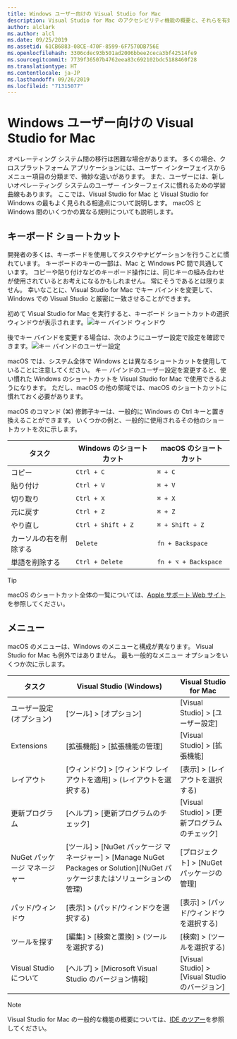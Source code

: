 ```yaml
---
title: Windows ユーザー向けの Visual Studio for Mac
description: Visual Studio for Mac のアクセシビリティ機能の概要と、それらを有効にする方法について説明します。
author: alclark
ms.author: alcl
ms.date: 09/25/2019
ms.assetid: 61CB6883-08CE-470F-8599-6F7570DB756E
ms.openlocfilehash: 3306cdec93b501ad2006bbee2ceca3bf42514fe9
ms.sourcegitcommit: 7739f36507b4762eea83c692102bdc5188460f28
ms.translationtype: HT
ms.contentlocale: ja-JP
ms.lasthandoff: 09/26/2019
ms.locfileid: "71315077"
---
```

# <a name="visual-studio-for-mac-for-windows-users"></a>Windows ユーザー向けの Visual Studio for Mac

オペレーティング システム間の移行は困難な場合があります。 多くの場合、クロスプラットフォーム アプリケーションには、ユーザー インターフェイスからメニュー項目の分類まで、微妙な違いがあります。 また、ユーザーには、新しいオペレーティング システムのユーザー インターフェイスに慣れるための学習曲線もあります。 ここでは、Visual Studio for Mac と Visual Studio for Windows の最もよく見られる相違点について説明します。 macOS と Windows 間のいくつかの異なる規則についても説明します。

## <a name="keyboard-shortcuts"></a>キーボード ショートカット

開発者の多くは、キーボードを使用してタスクやナビゲーションを行うことに慣れています。 キーボードのキーの一部は、Mac と Windows PC 間で共通しています。 コピーや貼り付けなどのキーボード操作には、同じキーの組み合わせが使用されているとお考えになるかもしれません。 常にそうであるとは限りません。 幸いなことに、Visual Studio for Mac でキー バインドを変更して、Windows での Visual Studio と厳密に一致させることができます。

初めて Visual Studio for Mac を実行すると、キーボード ショートカットの選択ウィンドウが表示されます。![キー バインド ウィンドウ](media/ide-tour-2019-keyboard-shortcut.png)

後でキー バインドを変更する場合は、次のようにユーザー設定で設定を確認できます。![キー バインドのユーザー設定](media/customizing-the-ide-image10a.png)

macOS では、システム全体で Windows とは異なるショートカットを使用していることに注意してください。 キー バインドのユーザー設定を変更すると、使い慣れた Windows のショートカットを Visual Studio for Mac で使用できるようになります。 ただし、macOS の他の領域では、macOS のショートカットに慣れておく必要があります。

macOS のコマンド (⌘) 修飾子キーは、一般的に Windows の Ctrl キーと置き換えることができます。 いくつかの例と、一般的に使用されるその他のショートカットを次に示します。

|タスク                   |Windows のショートカット         |macOS のショートカット      |
|-----------------------|-------------------------|--------------------|
|コピー                   |`Ctrl + C`               |`⌘ + C`             |
|貼り付け                  |`Ctrl + V`               |`⌘ + V`             |
|切り取り                    |`Ctrl + X`               |`⌘ + X`             |
|元に戻す                   |`Ctrl + Z`               |`⌘ + Z`             |
|やり直し                   |`Ctrl + Shift + Z`       |`⌘ + Shift + Z`     |
|カーソルの右を削除する |`Delete`                 |`fn + Backspace`    |
|単語を削除する            |`Ctrl + Delete`          |`fn + ⌥ + Backspace`|

> [!TIP]
> macOS のショートカット全体の一覧については、[Apple サポート Web サイト](https://support.apple.com/en-us/HT201236)を参照してください。

## <a name="menus"></a>メニュー

macOS のメニューは、Windows のメニューと構成が異なります。 Visual Studio for Mac も例外ではありません。 最も一般的なメニュー オプションをいくつか次に示します。

|タスク                   |Visual Studio (Windows)                                              |Visual Studio for Mac                |
|-----------------------|---------------------------------------------------------------------|-------------------------------------|
|ユーザー設定 (オプション)  |[ツール] > [オプション]                                                   |[Visual Studio] > [ユーザー設定]       |
|Extensions             |[拡張機能] > [拡張機能の管理]                                       |[Visual Studio] > [拡張機能]        |
|レイアウト                |[ウィンドウ] > [ウィンドウ レイアウトを適用] > (レイアウトを選択する)                       |[表示] > (レイアウトを選択する)               |
|更新プログラム                |[ヘルプ] > [更新プログラムのチェック]                                             |[Visual Studio] > [更新プログラムのチェック] |
|NuGet パッケージ マネージャー  |[ツール] > [NuGet パッケージ マネージャー] > [Manage NuGet Packages or Solution]\(NuGet パッケージまたはソリューションの管理\) |[プロジェクト] > [NuGet パッケージの管理]   |
|パッド/ウィンドウ         |[表示] > (パッド/ウィンドウを選択する)                                         |[表示] > (パッド/ウィンドウを選択する)  |
|ツールを探す             |[編集] > [検索と置換] > (ツールを選択する)                              |[検索] > (ツールを選択する)               |
|Visual Studio について    |[ヘルプ] > [Microsoft Visual Studio のバージョン情報]                                 |[Visual Studio] > [Visual Studio のバージョン]  

> [!NOTE]
> Visual Studio for Mac の一般的な機能の概要については、[IDE のツアー](ide-tour.md)を参照してください。